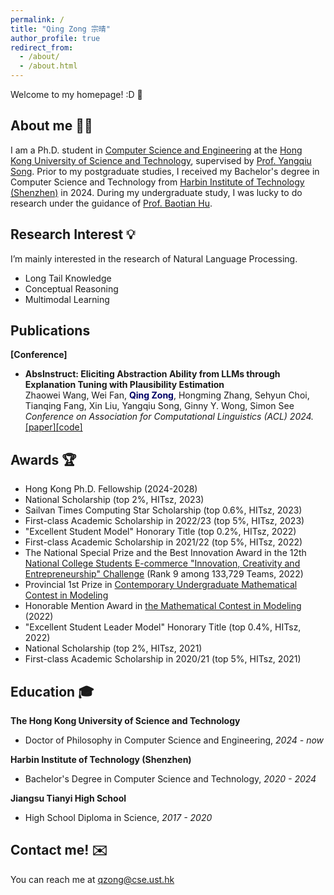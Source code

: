 ```yaml
---
permalink: /
title: "Qing Zong 宗晴"
author_profile: true
redirect_from: 
  - /about/
  - /about.html
---
```


Welcome to my homepage! :D 🥂

About me 👩‍🎓
------
I am a Ph.D. student in [Computer Science and Engineering](https://cse.hkust.edu.hk/) at the [Hong Kong University of Science and Technology](https://hkust.edu.hk/), supervised by [Prof. Yangqiu Song](https://www.cse.ust.hk/~yqsong/). Prior to my postgraduate studies, I received my Bachelor's degree in Computer Science and Technology from [Harbin Institute of Technology \(Shenzhen\)](http://en.hitsz.edu.cn/) in 2024. During my undergraduate study, I was lucky to do research under the guidance of [Prof. Baotian Hu](https://scholar.google.com/citations?user=5NiJ1VoAAAAJ).


Research Interest 💡
------
I’m mainly interested in the research of Natural Language Processing.

- Long Tail Knowledge
- Conceptual Reasoning
- Multimodal Learning

## Publications

**[Conference]**

- **AbsInstruct: Eliciting Abstraction Ability from LLMs through Explanation Tuning with Plausibility Estimation**
  <br>Zhaowei Wang, Wei Fan, **<font color="#000066">Qing Zong</font>**, Hongming Zhang, Sehyun Choi, Tianqing Fang, Xin Liu, Yangqiu Song, Ginny Y. Wong, Simon See
  <br>*Conference on Association for Computational Linguistics (ACL) 2024.*
  <br>[[paper]](https://arxiv.org/abs/2402.10646)[[code]](https://github.com/HKUST-KnowComp/AbsInstruct)

  
Awards 🏆
------
- Hong Kong Ph.D. Fellowship \(2024-2028\)
- National Scholarship \(top 2%, HITsz, 2023\)
- Sailvan Times Computing Star Scholarship \(top 0.6%, HITsz, 2023\)
- First-class Academic Scholarship in 2022/23 \(top 5%, HITsz, 2023\)
- "Excellent Student Model" Honorary Title \(top 0.2%, HITsz, 2022\)
- First-class Academic Scholarship in 2021/22 \(top 5%, HITsz, 2022\)
- The National Special Prize and the Best Innovation Award in the 12th [National College Students E-commerce "Innovation, Creativity and Entrepreneurship" Challenge](http://www.3chuang.net/) \(Rank 9 among 133,729 Teams, 2022\)
- Provincial 1st Prize in [Contemporary Undergraduate Mathematical Contest in Modeling](http://en.mcm.edu.cn/) 
- Honorable Mention Award in [the Mathematical Contest in Modeling](https://www.comap.com/contests/mcm-icm) \(2022\)
- "Excellent Student Leader Model" Honorary Title \(top 0.4%, HITsz, 2022\)
- National Scholarship \(top 2%, HITsz, 2021\)
- First-class Academic Scholarship in 2020/21 \(top 5%, HITsz, 2021\)


Education 🎓
------

**The Hong Kong University of Science and Technology**
  - Doctor of Philosophy in Computer Science and Engineering, *2024 - now*

**Harbin Institute of Technology \(Shenzhen\)**
  - Bachelor's Degree in Computer Science and Technology, *2020 - 2024*

**Jiangsu Tianyi High School**
  - High School Diploma in Science, *2017 - 2020*

Contact me! ✉️
------

You can reach me at qzong@cse.ust.hk
